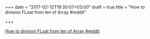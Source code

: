 +++
date = "2017-02-12T19:30:07+03:00"
draft = true
title = "How to division FLoat from len of Array  #reddit"

+++

<p><a href="https://t.co/QpD2Y1j9Yw">How to division FLoat from len of Array  #reddit</a></p>
